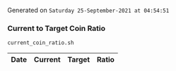 Generated on `Saturday 25-September-2021 at 04:54:51`

### Current to Target Coin Ratio
`current_coin_ratio.sh`

Date|Current|Target|Ratio
---|---|---|---
